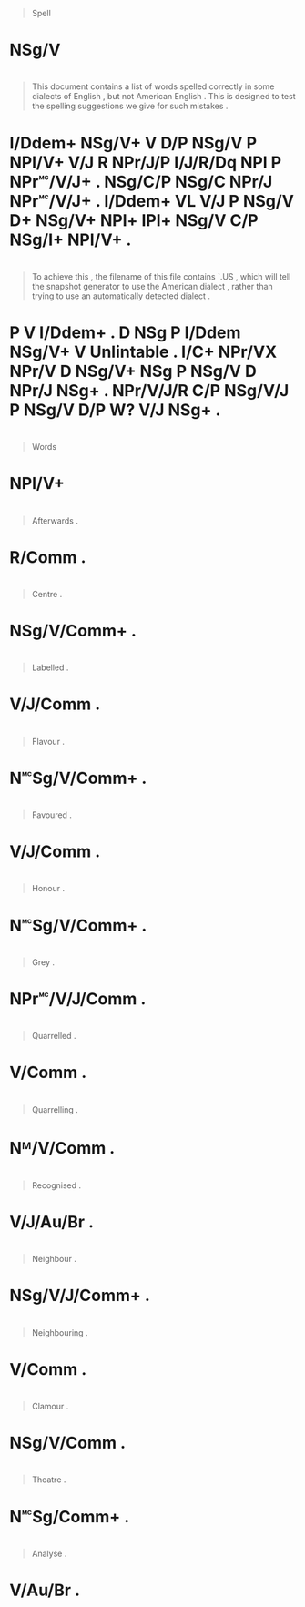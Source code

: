 > Spell
# NSg/V
>
#
> This    document contains a   list  of words  spelled correctly in      some     dialects of English   , but     not   American English   . This    is designed to test  the spelling suggestions we   give  for such   mistakes .
# I/Ddem+ NSg/V+   V        D/P NSg/V P  NPl/V+ V/J     R         NPr/J/P I/J/R/Dq NPl      P  NPr🅪/V/J+ . NSg/C/P NSg/C NPr/J    NPr🅪/V/J+ . I/Ddem+ VL V/J      P  NSg/V D+  NSg/V+   NPl+        IPl+ NSg/V C/P NSg/I+ NPl/V+   .
>
#
> To achieve this    , the filename of this   file   contains `.US       , which will   tell  the snapshot generator to use   the American dialect , rather    than trying  to use   an  automatically detected dialect .
# P  V       I/Ddem+ . D   NSg      P  I/Ddem NSg/V+ V        Unlintable . I/C+  NPr/VX NPr/V D   NSg/V+   NSg       P  NSg/V D   NPr/J    NSg+    . NPr/V/J/R C/P  NSg/V/J P  NSg/V D/P W?            V/J      NSg+    .
>
#
> Words
# NPl/V+
>
#
>
#
>
#
> Afterwards .
# R/Comm     .
>
#
> Centre      .
# NSg/V/Comm+ .
>
#
> Labelled .
# V/J/Comm .
>
#
> Flavour      .
# N🅪Sg/V/Comm+ .
>
#
> Favoured .
# V/J/Comm .
>
#
> Honour       .
# N🅪Sg/V/Comm+ .
>
#
> Grey          .
# NPr🅪/V/J/Comm .
>
#
> Quarrelled .
# V/Comm     .
>
#
> Quarrelling .
# Nᴹ/V/Comm   .
>
#
> Recognised .
# V/J/Au/Br  .
>
#
> Neighbour     .
# NSg/V/J/Comm+ .
>
#
> Neighbouring .
# V/Comm       .
>
#
> Clamour    .
# NSg/V/Comm .
>
#
> Theatre    .
# N🅪Sg/Comm+ .
>
#
> Analyse .
# V/Au/Br .
